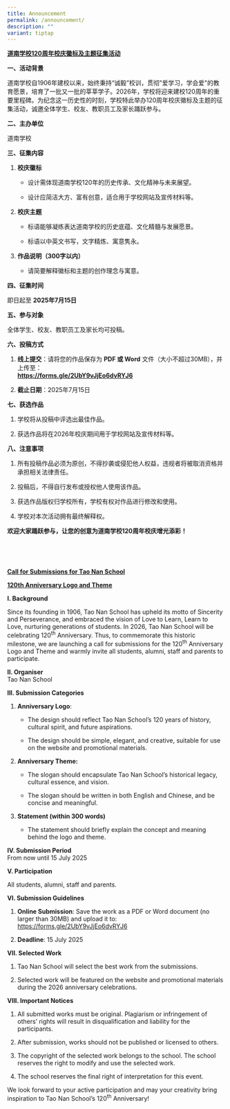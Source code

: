 ```yaml
---
title: Announcement
permalink: /announcement/
description: ""
variant: tiptap
---
```

<p><strong><u>道南学校120周年校庆徽标及主题征集活动</u></strong>
</p>
<p><strong>一、活动背景</strong>
</p>
<p>道南学校自1906年建校以来，始终秉持“诚毅”校训，贯彻"爱学习，学会爱"的教育愿景，培育了一批又一批的莘莘学子。2026年，学校将迎来建校120周年的重要里程碑。为纪念这一历史性的时刻，学校特此举办120周年校庆徽标及主题的征集活动，诚邀全体学生、校友、教职员工及家长踊跃参与。</p>
<p><strong>二、主办单位</strong>
</p>
<p>道南学校</p>
<p><strong>三、征集内容</strong>
</p>
<ol data-tight="true" class="tight">
<li>
<p><strong>校庆徽标</strong>
</p>
<ul data-tight="true" class="tight">
<li>
<p>设计需体现道南学校120年的历史传承、文化精神与未来展望。</p>
</li>
<li>
<p>设计应简洁大方、富有创意，适合用于学校网站及宣传材料等。</p>
</li>
</ul>
</li>
<li>
<p><strong>校庆主题</strong>
</p>
<ul data-tight="true" class="tight">
<li>
<p>标语能够凝练表达道南学校的历史底蕴、文化精髓与发展愿景。</p>
</li>
<li>
<p>标语以中英文书写，文字精炼、寓意隽永。</p>
</li>
</ul>
</li>
<li>
<p><strong>作品说明（300字以内）</strong>
</p>
<ul data-tight="true" class="tight">
<li>
<p>请简要解释徽标和主题的创作理念与寓意。</p>
</li>
</ul>
</li>
</ol>
<p><strong>四、征集时间</strong>
</p>
<p>即日起至&nbsp;<strong>2025年7月15日</strong>
</p>
<p><strong>五、参与对象</strong>
</p>
<p>全体学生、校友、教职员工及家长均可投稿。</p>
<p><strong>六、投稿方式</strong>
</p>
<ol data-tight="true" class="tight">
<li>
<p><strong>线上提交</strong>：请将您的作品保存为&nbsp;<strong>PDF 或 Word</strong>&nbsp;文件（大小不超过30MB），并上传至：
<br><strong><a href="https://forms.gle/2UbY9vJjEo6dvRYJ6" rel="noopener nofollow" target="_blank">https://forms.gle/2UbY9vJjEo6dvRYJ6</a>&nbsp;&nbsp;&nbsp;&nbsp;&nbsp;&nbsp;&nbsp;&nbsp;&nbsp;&nbsp;</strong>&nbsp;&nbsp;&nbsp;&nbsp;&nbsp;&nbsp;&nbsp;&nbsp;&nbsp;&nbsp;&nbsp;&nbsp;&nbsp;&nbsp;&nbsp;&nbsp;&nbsp;&nbsp;&nbsp;&nbsp;&nbsp;&nbsp;&nbsp;&nbsp;&nbsp;&nbsp;&nbsp;&nbsp;&nbsp;&nbsp;&nbsp;&nbsp;&nbsp;&nbsp;</p>
</li>
<li>
<p><strong>截止日期</strong>：2025年7月15日</p>
</li>
</ol>
<p><strong>七、获选作品</strong>
</p>
<ol data-tight="true" class="tight">
<li>
<p>学校将从投稿中评选出最佳作品。</p>
</li>
<li>
<p>获选作品将在2026年校庆期间用于学校网站及宣传材料等。</p>
</li>
</ol>
<p><strong>八、注意事项</strong>
</p>
<ol data-tight="true" class="tight">
<li>
<p>所有投稿作品必须为原创，不得抄袭或侵犯他人权益，违规者将被取消资格并承担相关法律责任。</p>
</li>
<li>
<p>投稿后，不得自行发布或授权他人使用该作品。</p>
</li>
<li>
<p>获选作品版权归学校所有，学校有权对作品进行修改和使用。</p>
</li>
<li>
<p>学校对本次活动拥有最终解释权。</p>
</li>
</ol>
<p><strong>欢迎大家踊跃参与，让您的创意为道南学校120周年校庆增光添彩！</strong>
</p>
<p>&nbsp;</p>
<p><strong>&nbsp;</strong>
</p>
<p><strong><u>Call for Submissions for Tao Nan School</u></strong>
</p>
<p><strong><u>120th Anniversary Logo and Theme</u></strong>
</p>
<p><strong>I. Background</strong>
</p>
<p>Since its founding in 1906, Tao Nan School has upheld its motto of Sincerity
and Perseverance, and embraced the vision of Love to Learn, Learn to Love,
nurturing generations of students. In 2026, Tao Nan School will be celebrating
120<sup>th</sup> Anniversary. Thus, to commemorate this historic milestone,
we are launching a call for submissions for the 120<sup>th</sup> Anniversary
Logo and Theme and warmly invite all students, alumni, staff and parents
to participate.</p>
<p><strong>II. Organiser</strong>
<br>Tao Nan School</p>
<p><strong>III. Submission Categories</strong>
</p>
<ol data-tight="true" class="tight">
<li>
<p><strong>Anniversary Logo</strong>:</p>
<ul data-tight="true" class="tight">
<li>
<p>The design should reflect Tao Nan School’s 120 years of history, cultural
spirit, and future aspirations.</p>
</li>
<li>
<p>The design should be simple, elegant, and creative, suitable for use on
the website and promotional materials.</p>
</li>
</ul>
</li>
<li>
<p><strong>Anniversary Theme:</strong>
</p>
<ul data-tight="true" class="tight">
<li>
<p>The slogan should encapsulate Tao Nan School’s historical legacy, cultural
essence, and vision.</p>
</li>
<li>
<p>The slogan should be written in both English and Chinese, and be concise
and meaningful.</p>
</li>
</ul>
</li>
<li>
<p><strong>Statement (within 300 words)</strong>
</p>
<ul data-tight="true" class="tight">
<li>
<p>The statement should briefly explain the concept and meaning behind the
logo and theme.</p>
</li>
</ul>
</li>
</ol>
<p><strong>IV. Submission Period</strong>
<br>From now until 15 July 2025</p>
<p><strong>V. Participation</strong>&nbsp;&nbsp;&nbsp;&nbsp;&nbsp;&nbsp;&nbsp;&nbsp;&nbsp;&nbsp;
&nbsp;&nbsp;</p>
<p>All students, alumni, staff and parents.</p>
<p><strong>VI. Submission Guidelines</strong>
</p>
<ol data-tight="true" class="tight">
<li>
<p><strong>Online Submission</strong>: Save the work as a PDF or Word document
(no larger than 30MB) and upload it to: <a href="https://forms.gle/2UbY9vJjEo6dvRYJ6" rel="noopener nofollow" target="_blank">https://forms.gle/2UbY9vJjEo6dvRYJ6</a>&nbsp;&nbsp;&nbsp;&nbsp;&nbsp;&nbsp;&nbsp;&nbsp;&nbsp;&nbsp;&nbsp;&nbsp;&nbsp;</p>
</li>
<li>
<p><strong>Deadline</strong>: 15 July 2025</p>
</li>
</ol>
<p><strong>VII. Selected Work</strong>
</p>
<ol data-tight="true" class="tight">
<li>
<p>Tao Nan School will select the best work from the submissions.</p>
</li>
<li>
<p>Selected work will be featured on the website and promotional materials
during the 2026 anniversary celebrations.</p>
</li>
</ol>
<p><strong>VIII. Important Notices</strong>
</p>
<ol data-tight="true" class="tight">
<li>
<p>All submitted works must be original. Plagiarism or infringement of others’
rights will result in disqualification and liability for the participants.</p>
</li>
<li>
<p>After submission, works should not be published or licensed to others.</p>
</li>
<li>
<p>The copyright of the selected work belongs to the school. The school reserves
the right to modify and use the selected work.</p>
</li>
<li>
<p>The school reserves the final right of interpretation for this event.</p>
</li>
</ol>
<p>We look forward to your active participation and may your creativity bring
inspiration to Tao Nan School’s 120<sup>th</sup> Anniversary!</p>